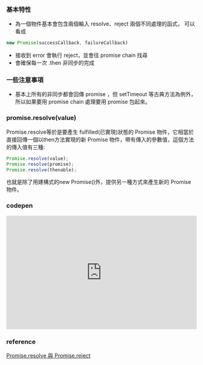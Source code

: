 ### 基本特性
- 為一個物件基本會包含兩個輸入 resolve、reject 兩個不同處理的函式，
可以看成 
```js
new Promise(successCallback, failureCallback)
```
- 接收到 error 會執行 reject，並會往 promise chain 找尋
- 會確保每一次 .then 非同步的完成



### 一些注意事項
- 基本上所有的非同步都會回傳 promise ，但 setTimeout 等古典方法為例外，所以如果要用 promise chain 處理要用 promise 包起來。

### promise.resolve(value)
Promise.resolve等於是要產生 fulfilled(已實現)狀態的 Promise 物件，它相當於直接回傳一個以then方法實現的新 Promise 物件，帶有傳入的參數值，這個方法的傳入值有三種:
```js
Promise.resolve(value);
Promise.resolve(promise);
Promise.resolve(thenable);
```
也就是除了用建構式的new Promise()外，提供另一種方式來產生新的 Promise 物件。


### codepen
<iframe height="300" style="width: 100%;" scrolling="no" title="Async/await &amp; Promise" src="https://codepen.io/ianchen6501/embed/BaRaeGR?defaultTab=html%2Cresult" frameborder="no" loading="lazy" allowtransparency="true" allowfullscreen="true">
  See the Pen <a href="https://codepen.io/ianchen6501/pen/BaRaeGR">
  Async/await &amp; Promise</a> by ian5555 (<a href="https://codepen.io/ianchen6501">@ianchen6501</a>)
  on <a href="https://codepen.io">CodePen</a>.
</iframe>

### reference
[Promise.resolve 與 Promise.reject](http://promise.eddychang.me/docs/contents/ch7_promise_resolve_n_reject/)